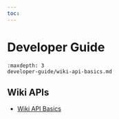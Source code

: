 ```yaml
---
toc:
---
```

# Developer Guide

```{toctree}
:maxdepth: 3
developer-guide/wiki-api-basics.md
```

## Wiki APIs

* [Wiki API Basics](./developer-guide/wiki-api-basics.md)
